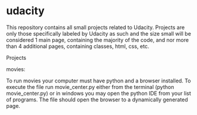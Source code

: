 # udacity

This repository contains all small projects related to Udacity.
Projects are only those specifically labeled by Udacity as such and
the size small will be considered 1 main page, containing the majority of
the code, and nor more than 4 additional pages, containing classes, html, css,
etc.

Projects 

movies:

To run movies your computer must have python and a browser installed.
To execute the file run movie_center.py either from the terminal
(python movie_center.py) or in windows you may open the python IDE from your
list of programs.
The file should open the browser to a dynamically generated page.
